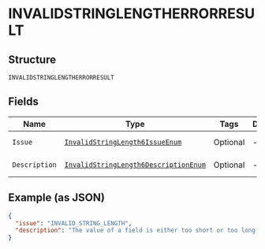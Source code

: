 
# INVALIDSTRINGLENGTHERRORRESULT

## Structure

`INVALIDSTRINGLENGTHERRORRESULT`

## Fields

| Name | Type | Tags | Description | Getter | Setter |
|  --- | --- | --- | --- | --- | --- |
| `Issue` | [`InvalidStringLength6IssueEnum`](../../doc/models/invalid-string-length-6-issue-enum.md) | Optional | - | InvalidStringLength6IssueEnum getIssue() | setIssue(InvalidStringLength6IssueEnum issue) |
| `Description` | [`InvalidStringLength6DescriptionEnum`](../../doc/models/invalid-string-length-6-description-enum.md) | Optional | - | InvalidStringLength6DescriptionEnum getDescription() | setDescription(InvalidStringLength6DescriptionEnum description) |

## Example (as JSON)

```json
{
  "issue": "INVALID_STRING_LENGTH",
  "description": "The value of a field is either too short or too long."
}
```

